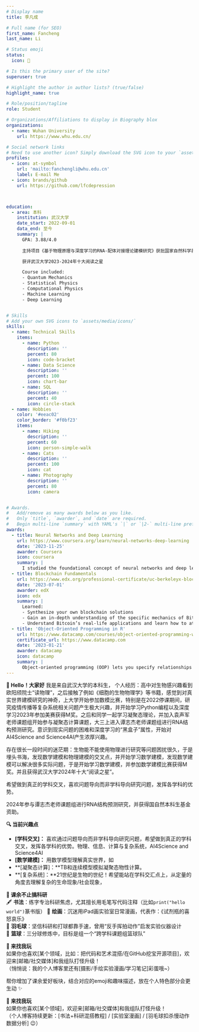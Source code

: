 ```yaml
---
# Display name
title: 李凡成

# Full name (for SEO)
first_name: Fancheng
last_name: Li

# Status emoji
status:
  icon: 🍵

# Is this the primary user of the site?
superuser: true

# Highlight the author in author lists? (true/false)
highlight_name: true

# Role/position/tagline
role: Student

# Organizations/Affiliations to display in Biography blox
organizations:
  - name: Wuhan University
    url: https://www.whu.edu.cn/

# Social network links
# Need to use another icon? Simply download the SVG icon to your `assets/media/icons/` folder.
profiles:
  - icon: at-symbol
    url: 'mailto:fanchengli@whu.edu.cn'
    label: E-mail Me
  - icon: brands/github
    url: https://github.com/lfcdepression



education:
  - area: 本科
    institution: 武汉大学
    date_start: 2022-09-01
    data_end: 至今
    summary: |
      GPA: 3.88/4.0
      
      主持项目《基于物理原理与深度学习的RNA-配体对接理论建模研究》获批国家自然科学基金青年学生基础研究项目（本科生）资助(Grant No. 124B1012)。

      获评武汉大学2023-2024年十大阅读之星

      Course included:
      - Quantum Mechanics
      - Statistical Physics
      - Computational Physics
      - Machine Learning
      - Deep Learning


# Skills
# Add your own SVG icons to `assets/media/icons/`
skills:
  - name: Technical Skills
    items:
      - name: Python
        description: ''
        percent: 80
        icon: code-bracket
      - name: Data Science
        description: ''
        percent: 100
        icon: chart-bar
      - name: SQL
        description: ''
        percent: 40
        icon: circle-stack
  - name: Hobbies
    color: '#eeac02'
    color_border: '#f0bf23'
    items:
      - name: Hiking
        description: ''
        percent: 60
        icon: person-simple-walk
      - name: Cats
        description: ''
        percent: 100
        icon: cat
      - name: Photography
        description: ''
        percent: 80
        icon: camera


# Awards.
#   Add/remove as many awards below as you like.
#   Only `title`, `awarder`, and `date` are required.
#   Begin multi-line `summary` with YAML's `|` or `|2-` multi-line prefix and indent 2 spaces below.
awards:
  - title: Neural Networks and Deep Learning
    url: https://www.coursera.org/learn/neural-networks-deep-learning
    date: '2023-11-25'
    awarder: Coursera
    icon: coursera
    summary: |
      I studied the foundational concept of neural networks and deep learning. By the end, I was familiar with the significant technological trends driving the rise of deep learning; build, train, and apply fully connected deep neural networks; implement efficient (vectorized) neural networks; identify key parameters in a neural network’s architecture; and apply deep learning to your own applications.
  - title: Blockchain Fundamentals
    url: https://www.edx.org/professional-certificate/uc-berkeleyx-blockchain-fundamentals
    date: '2023-07-01'
    awarder: edX
    icon: edx
    summary: |
      Learned:
      - Synthesize your own blockchain solutions
      - Gain an in-depth understanding of the specific mechanics of Bitcoin
      - Understand Bitcoin’s real-life applications and learn how to attack and destroy Bitcoin, Ethereum, smart contracts and Dapps, and alternatives to Bitcoin’s Proof-of-Work consensus algorithm
  - title: 'Object-Oriented Programming in R'
    url: https://www.datacamp.com/courses/object-oriented-programming-with-s3-and-r6-in-r
    certificate_url: https://www.datacamp.com
    date: '2023-01-21'
    awarder: datacamp
    icon: datacamp
    summary: |
      Object-oriented programming (OOP) lets you specify relationships between functions and the objects that they can act on, helping you manage complexity in your code. This is an intermediate level course, providing an introduction to OOP, using the S3 and R6 systems. S3 is a great day-to-day R programming tool that simplifies some of the functions that you write. R6 is especially useful for industry-specific analyses, working with web APIs, and building GUIs.
---
```



**🌱 Hello！大家好**
我是来自武汉大学的本科生，
个人经历：高中对生物感兴趣看到欧阳颀院士“读物理”，之后接触了例如《细胞的生物物理学》等书籍，感觉到对真实世界建模研究的神奇，上大学开始参加数模比赛，特别是在2022停课期间，研究疫情传播等复杂系统相关问题产生极大兴趣，并开始学习Python编程以及深度学习2023年参加美赛获得M奖。之后和同学一起学习凝聚态理论，并加入袁声军老师课题组开始参与凝聚态计算课题，大三上进入谭志杰老师课题组进行RNA结构预测研究。意识到现实问题的困难和深度学习的“黑盒子”属性，开始对AI4Science and Science4AI产生浓厚兴趣。

存在很长一段时间的迷茫期：生物能不能使用物理进行研究等问题困扰很久，于是埋头书海，发现数学建模和物理建模的交叉点，并开始学习数学建模，发现数学建模可以解决很多实际问题，于是开始学习数学建模，并参加数学建模比赛获得M奖。并且获得武汉大学2024年十大“阅读之星”。

希望做到真正的学科交叉，喜欢问题导向而非学科导向研究问题，发挥各学科的优势。

2024年参与谭志杰老师课题组进行RNA结构预测研究，并获得国自然本科生基金资助。

**🔍 当前兴趣点**  
- **[学科交叉]：** 喜欢通过问题导向而非学科导向研究问题，希望做到真正的学科交叉，发挥各学科的优势。物理、信息、计算与复杂系统，AI4Science and Science4AI
- **[数学建模]：** 用数学模型理解真实世界，如
- **[凝聚态计算]：**TB和连续模型模拟凝聚态物性计算。
- **[复杂系统]：**21世纪是生物的世纪！希望能站在学科交汇点上，从定量的角度去理解复杂的生命现象/社会现象，

**🌟 课余不止搞科研**  
🖋️ **书法**：练字专治科研焦虑，尤其擅长用毛笔写代码注释（比如`print("hello world")`篆书版）
🎨 **绘画**：沉迷用iPad画实验室日常漫画，代表作：《试剂瓶的喜怒哀乐》  
🏸 **羽毛球**：坚信科研和打球都靠手速，曾用“反手挥拍动作”启发实验仪器设计  
🏀 **篮球**：三分球修炼中，目标是组一个“跨学科课题组篮球队”  

**📮 来找我玩**  
如果你也喜欢[某个领域，比如：把代码和艺术混搭/在GitHub挖宝开源项目]，欢迎来[邮箱/社交媒体]和我组队打怪升级！  
（悄悄说：我的个人博客里还有[摄影/手绘实验漫画/学习笔记]彩蛋哦~）  

帮你增加了课余爱好板块，结合对应的emoji和趣味描述，放在个人特色部分会更生动 ✨  


**📮 来找我玩**  
如果你也喜欢[某个领域]，欢迎来[邮箱/社交媒体]和我组队打怪升级！  
（个人博客持续更新：[书法+科研混搭教程] / [实验室漫画] / [羽毛球扣杀慢动作数据分析] 😉）  

